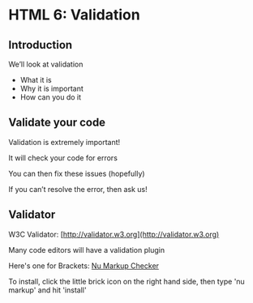 # HTML 6: Validation



## Introduction

We’ll look at validation

- What it is
- Why it is important
- How can you do it



## Validate your code

Validation is extremely important!

It will check your code for errors

You can then fix these issues (hopefully)

If you can’t resolve the error, then ask us! 



## Validator

W3C Validator: [http://validator.w3.org](http://validator.w3.org)  

Many code editors will have a validation plugin

Here's one for Brackets: [Nu Markup Checker](https://github.com/takenspc/brackets-numarkupchecker) 

To install, click the little brick icon on the right hand side, then type 'nu markup' and hit 'install' 




